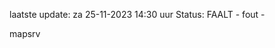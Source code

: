 laatste update: 
za 25-11-2023 14:30   uur 
Status: FAALT - fout - 
<div class="service R">mapsrv</div>